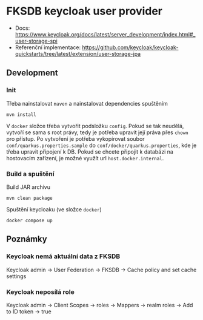 # FKSDB keycloak user provider

- Docs: https://www.keycloak.org/docs/latest/server_development/index.html#_user-storage-spi
- Referenční implementace: https://github.com/keycloak/keycloak-quickstarts/tree/latest/extension/user-storage-jpa

## Development

### Init

Třeba nainstalovat `maven` a nainstalovat dependencies spuštěním

```
mvn install
```

V `docker` složce třeba vytvořit podsložku `config`. Pokud se tak neudělá,
vytvoří se sama s root právy, tedy je potřeba upravit její práva přes `chown`
pro přístup. Po vytvoření je potřeba vykopírovat soubor
`conf/quarkus.properties.sample` do `conf/docker/quarkus.properties`, kde je
třeba upravit připojení k DB. Pokud se chcete připojit k databázi na hostovacím
zařízení, je možné využít url `host.docker.internal`.

### Build a spuštění

Build JAR archivu

```
mvn clean package
```

Spuštění keycloaku (ve složce `docker`)

```
docker compose up
```

## Poznámky

### Keycloak nemá aktuální data z FKSDB

Keycloak admin -> User Federation -> FKSDB -> Cache policy and set cache settings

### Keycloak neposílá role

Keycloak admin -> Client Scopes -> roles -> Mappers -> realm roles -> Add to ID token -> true

